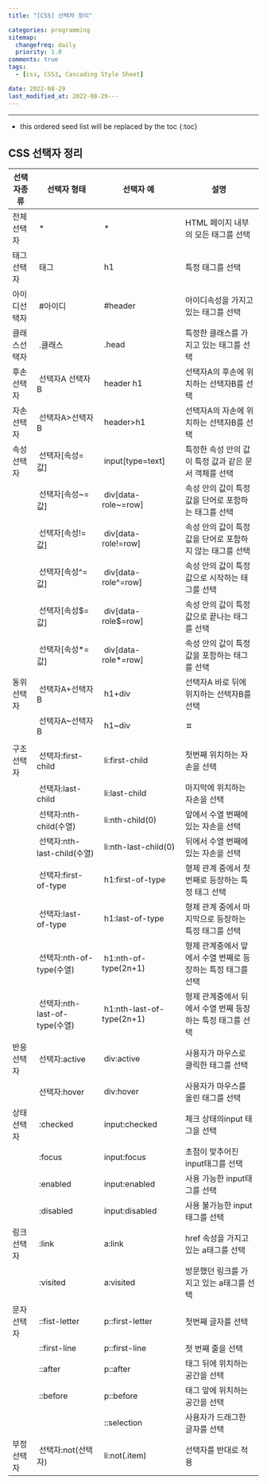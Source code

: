 ```yaml
---
title: "[CSS] 선택자 정리"

categories: programming
sitemap:
  changefreq: daily
  priority: 1.0
comments: true
tags:
  - [css, CSS3, Cascading Style Sheet]

date: 2022-08-29
last_modified_at: 2022-08-29---
---
```


---

<!-- prettier-ignore -->
* this ordered seed list will be replaced by the toc 
{:toc}

## CSS 선택자 정리

| 선택자종류   |  선택자 형태                   | 선택자 예                  | 설명                                                         |
| ------------ | ------------------------------ | -------------------------- | ------------------------------------------------------------ |
| 전체선택자   |  \*                            |  \*                        | HTML 페이지 내부의 모든 태그를 선택                          |
| 태그선택자   |  태그                          |  h1                        | 특정 태그를 선택                                             |
| 아이디선택자 |  #아이디                       |  #header                   | 아이디속성을 가지고 있는 태그를 선택                         |
| 클래스선택자 |  .클래스                       |  .head                     | 특정한 클래스를 가지고 있는 태그를 선택                      |
| 후손선택자   |  선택자A 선택자B               |  header h1                 | 선택자A의 후손에 위치하는 선택자B를 선택                     |
| 자손선택자   |  선택자A>선택자B               |  header>h1                 | 선택자A의 자손에 위치하는 선택자B를 선택                     |
| 속성선택자   |  선택자[속성=값]               |  input[type=text]          | 특정한 속성 안의 값이 특정 값과 같은 문서 객체를 선택        |
|              |  선택자[속성~=값]              |  div[data-role~=row]       | 속성 안의 값이 특정 값을 단어로 포함하는 태그를 선택         |
|              |  선택자[속성!=값]              |  div[data-role!=row]       | 속성 안의 값이 특정 값을 단어로 포함하지 않는 태그를 선택    |
|              |  선택자[속성^=값]              |  div[data-role^=row]       | 속성 안의 값이 특정 값으로 시작하는 태그를 선택              |
|              |  선택자[속성$=값]              |  div[data-role$=row]       | 속성 안의 값이 특정 값으로 끝나는 태그를 선택                |
|              |  선택자[속성*=값]              |  div[data-role*=row]       | 속성 안의 값이 특정 값을 포함하는 태그를 선택                |
| 동위선택자   |  선택자A+선택자B               |  h1+div                    | 선택자A 바로 뒤에 위치하는 선택자B를 선택                    |
|              |  선택자A~선택자B               |  h1~div                    | ㅍ                                                           |
|              |                                |                            |                                                              |
| 구조 선택자  |  선택자:first-child            |  li:first-child            | 첫번째 위치하는 자손을 선택                                  |
|              |  선택자:last-child             |  li:last-child             | 마지막에 위치하는 자손을 선택                                |
|              |  선택자:nth-child(수열)        |  li:nth-child(0)           | 앞에서 수열 번째에 있는 자손을 선택                          |
|              |  선택자:nth-last-child(수열)   |  li:nth-last-child(0)      | 뒤에서 수열 번째에 있는 자손을 선택                          |
|              |  선택자:first-of-type          |  h1:first-of-type          | 형제 관계 중에서 첫번째로 등장하는 특정 태그 선택            |
|              |  선택자:last-of-type           |  h1:last-of-type           | 형제 관계 중에서 마지막으로 등장하는 특정 태그를 선택        |
|              |  선택자:nth-of-type(수열)      |  h1:nth-of-type(2n+1)      | 형제 관계중에서 앞에서 수열 번째로 등장하는 특정 태그를 선택 |
|              |  선택자:nth-last-of-type(수열) |  h1:nth-last-of-type(2n+1) | 형제 관계중에서 뒤에서 수열 번째 등장하는 특정 태그를 선택   |
| 반응선택자   |  선택자:active                 |  div:active                | 사용자가 마우스로 클릭한 태그를 선택                         |
|              |  선택자:hover                  |  div:hover                 | 사용자가 마우스를 올린 태그를 선택                           |
| 상태선택자   |  :checked                      |  input:checked             | 체크 상태의input 태그을 선택                                 |
|              |  :focus                        |  input:focus               | 초점이 맞추어진 input태그를 선택                             |
|              |  :enabled                      |  input:enabled             | 사용 가능한 input태그를 선택                                 |
|              |  :disabled                     |  input:disabled            | 사용 불가능한 input태그를 선택                               |
| 링크선택자   |  :link                         |  a:link                    | href 속성을 가지고 있는 a태그를 선택                         |
|              |  :visited                      |  a:visited                 | 방문했던 링크를 가지고 있는 a태그를 선택                     |
| 문자선택자   |  ::fist-letter                 |  p::first-letter           | 첫번째 글자를 선택                                           |
|              |  ::first-line                  |  p::first-line             | 첫 번째 줄을 선택                                            |
|              |  ::after                       |  p::after                  | 태그 뒤에 위치하는 공간을 선택                               |
|              |  ::before                      |  p::before                 | 태그 앞에 위치하는 공간을 선택                               |
|              |                                |  ::selection               | 사용자가 드래그한 글자를 선택                                |
| 부정선택자   |  선택자:not(선택자)            |  li:not(.item)             | 선택자를 반대로 적용                                         |
